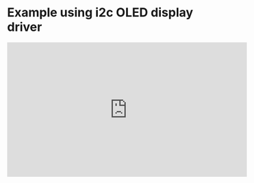 # Example using i2c OLED display driver

<iframe width="560" height="315" src="https://www.youtube.com/embed/0sJZpEWOLNc" title="YouTube video player" frameborder="0" allow="accelerometer; autoplay; clipboard-write; encrypted-media; gyroscope; picture-in-picture" allowfullscreen></iframe>
